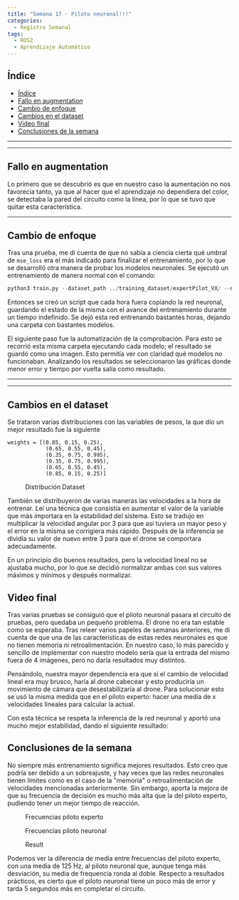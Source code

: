 ```yaml
---
title: "Semana 17 - Piloto neuronal!!!"
categories:
  - Registro Semanal
tags:
  - ROS2
  - Aprendizaje Automático
---
```


## Índice

- [Índice](#índice)
- [Fallo en augmentation](#fallo-en-augmentation)
- [Cambio de enfoque](#cambio-de-enfoque)
- [Cambios en el dataset](#cambios-en-el-dataset)
- [Video final](#video-final)
- [Conclusiones de la semana](#conclusiones-de-la-semana)

---
---

## Fallo en augmentation

Lo primero que se descubrió es que en nuestro caso la aumentación no nos favorecía tanto, ya que al hacer que el aprendizaje no dependiera del color, se detectaba la pared del circuito como la línea, por lo que se tuvo que quitar esta característica.

---

## Cambio de enfoque

Tras una prueba, me di cuenta de que no sabía a ciencia cierta qué umbral de `mse_loss` era el más indicado para finalizar el entrenamiento, por lo que se desarrolló otra manera de probar los modelos neuronales. Se ejecutó un entrenamiento de manera normal con el comando:

```python
python3 train.py --dataset_path ../training_dataset/expertPilot_VX/ --network_path ../networks/netX/netX.tar
```

Entonces se creó un script que cada hora fuera copiando la red neuronal, guardando el estado de la misma con el avance del entrenamiento durante un tiempo indefinido. Se dejó esta red entrenando bastantes horas, dejando una carpeta con bastantes modelos.

El siguiente paso fue la automatización de la comprobación. Para esto se recorrió esta misma carpeta ejecutando cada modelo; el resultado se guardó como una imagen. Esto permitía ver con claridad qué modelos no funcionaban. Analizando los resultados se seleccionaron las gráficas donde menor error y tiempo por vuelta salía como resultado.

---
---

## Cambios en el dataset

Se trataron varias distribuciones con las variables de pesos, la que dio un mejor resultado fue la siguiente

```python3
weights = [(0.85, 0.15, 0.25),     
            (0.65, 0.55, 0.45),    
            (0.35, 0.75, 0.995),   
            (0.35, 0.75, 0.995),   
            (0.65, 0.55, 0.45),     
            (0.85, 0.15, 0.25)]      
```

<figure class="align-center" style="width:60%">
  <img src="{{ site.url }}{{ site.baseurl }}/assets/images/post17/dataDistribution.png" alt="">
  <figcaption>Distribución Dataset</figcaption>
</figure>

También se distribuyeron de varias maneras las velocidades a la hora de entrenar. Leí una técnica que consistía en aumentar el valor de la variable que más importara en la estabilidad del sistema. Esto se tradujo en multiplicar la velocidad angular por 3 para que así tuviera un mayor peso y el error en la misma se corrigiera más rápido. Después de la inferencia se dividía su valor de nuevo entre 3 para que el drone se comportara adecuadamente.

En un principio dio buenos resultados, pero la velocidad lineal no se ajustaba mucho, por lo que se decidió normalizar ambas con sus valores máximos y mínimos y después normalizar.

## Video final

Tras varias pruebas se consiguió que el piloto neuronal pasara el circuito de pruebas, pero quedaba un pequeño problema. El drone no era tan estable como se esperaba. Tras releer varios papeles de semanas anteriores, me di cuenta de que una de las características de estas redes neuronales es que no tienen memoria ni retroalimentación. En nuestro caso, lo más parecido y sencillo de implementar con nuestro modelo sería que la entrada del mismo fuera de 4 imágenes, pero no daría resultados muy distintos.

Pensándolo, nuestra mayor dependencia era que si el cambio de velocidad lineal era muy brusco, haría al drone cabecear y esto produciría un movimiento de cámara que desestabilizaría al drone. Para solucionar esto se usó la misma medida que en el piloto experto: hacer una media de x velocidades lineales para calcular la actual.

Con esta técnica se respeta la inferencia de la red neuronal y aportó una mucho mejor estabilidad, dando el siguiente resultado:

## Conclusiones de la semana

No siempre más entrenamiento significa mejores resultados. Esto creo que podría ser debido a un sobreajuste, y hay veces que las redes neuronales tienen límites como es el caso de la "memoria" o retroalimentación de velocidades mencionadas anteriormente. Sin embargo, aporta la mejora de que su frecuencia de decisión es mucho más alta que la del piloto experto, pudiendo tener un mejor tiempo de reacción.

<!-- Foto frecuencias piloto experto -->
<figure class="align-center" style="width:60%">
  <img src="{{ site.url }}{{ site.baseurl }}/assets/images/post17/expertFrq.png" alt="">
  <figcaption>Frecuencias piloto experto</figcaption>
</figure>
<!-- Foto frecuencias piloto neuronal -->
<figure class="align-center" style="width:60%">
  <img src="{{ site.url }}{{ site.baseurl }}/assets/images/post17/neuralFreq.png" alt="">
  <figcaption>Frecuencias piloto neuronal</figcaption>
</figure>

<!-- Mapa con resultado de ambas rutas -->
<figure class="align-center" style="width:60%">
  <img src="{{ site.url }}{{ site.baseurl }}/assets/images/post17/result.png" alt="">
  <figcaption>Result</figcaption>
</figure>

Podemos ver la diferencia de media entre frecuencias del piloto experto, con una media de 125 Hz, al piloto neuronal que, aunque tenga más desviación, su media de frequencia ronda al doble. Respecto a resultados prácticos, es cierto que el piloto neuronal tiene un poco más de error y tarda 5 segundos más en completar el circuito.
